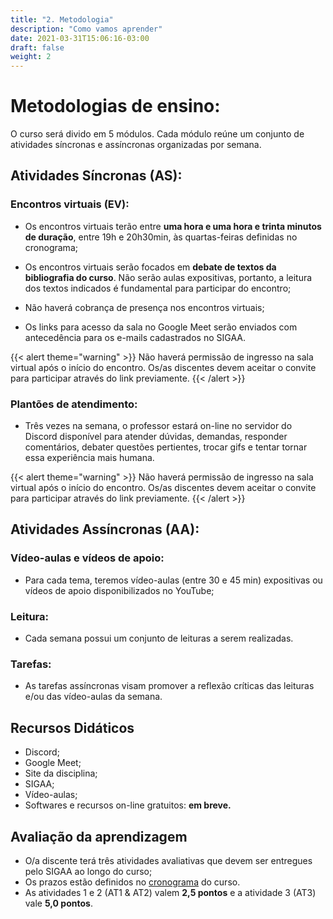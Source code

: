 ```yaml
---
title: "2. Metodologia"
description: "Como vamos aprender"
date: 2021-03-31T15:06:16-03:00
draft: false
weight: 2
---
```


# Metodologias de ensino:

O curso será divido em 5 módulos. Cada módulo reúne um conjunto de atividades síncronas e assíncronas organizadas por semana.

## Atividades Síncronas (AS):

### Encontros virtuais (EV):

- Os encontros virtuais terão entre **uma hora e uma hora e trinta minutos de duração**, entre 19h e 20h30min, às quartas-feiras definidas no cronograma;

- Os encontros virtuais serão focados em **debate de textos da bibliografia do curso**. Não serão aulas expositivas, portanto, a leitura dos textos indicados é fundamental para participar do encontro;

- Não haverá cobrança de presença nos encontros virtuais;
  
- Os links para acesso da sala no Google Meet serão enviados com antecedência para os e-mails cadastrados no SIGAA. 

{{< alert theme="warning" >}} Não haverá permissão de ingresso na sala virtual após o início do encontro. Os/as discentes devem aceitar o convite para participar através do link previamente. {{< /alert >}}

### Plantões de atendimento:

- Três vezes na semana, o professor estará on-line no servidor do Discord disponível para atender dúvidas, demandas, responder comentários, debater questões pertientes, trocar gifs e tentar tornar essa experiência mais humana.
 
 {{< alert theme="warning" >}} Não haverá permissão de ingresso na sala virtual após o início do encontro. Os/as discentes devem aceitar o convite para participar através do link previamente. {{< /alert >}}

## Atividades Assíncronas (AA):

### Vídeo-aulas e vídeos de apoio:

- Para cada tema, teremos vídeo-aulas (entre 30 e 45 min) expositivas ou vídeos de apoio disponibilizados no YouTube;

### Leitura:

- Cada semana possui um conjunto de leituras a serem realizadas.

### Tarefas:

- As tarefas assíncronas visam promover a reflexão críticas das leituras e/ou das vídeo-aulas da semana.

## Recursos Didáticos

- Discord;
- Google Meet;
- Site da disciplina;
- SIGAA;
- Vídeo-aulas;
- Softwares e recursos on-line gratuitos: **em breve.**

## Avaliação da aprendizagem

- O/a discente terá três atividades avaliativas que devem ser entregues pelo SIGAA ao longo do curso;
- Os prazos estão definidos no [cronograma]() do curso.
- As atividades 1 e 2 (AT1 & AT2) valem **2,5 pontos** e a atividade 3 (AT3) vale **5,0 pontos**.